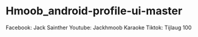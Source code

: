 # Hmoob_android-profile-ui-master
Facebook: Jack Sainther Youtube: Jackhmoob Karaoke Tiktok: Tijlaug 100
